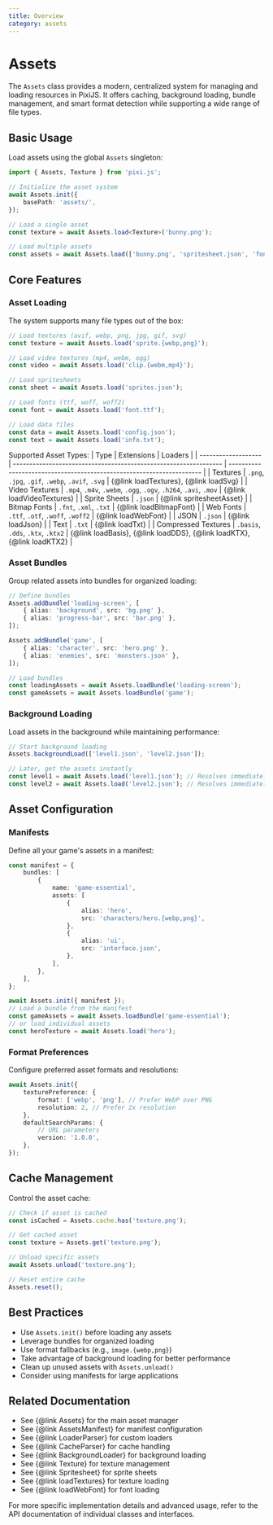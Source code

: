```yaml
---
title: Overview
category: assets
---
```


# Assets

The `Assets` class provides a modern, centralized system for managing and loading resources in PixiJS. It offers caching, background loading, bundle management, and smart format detection while supporting a wide range of file types.

## Basic Usage

Load assets using the global `Assets` singleton:

```ts
import { Assets, Texture } from 'pixi.js';

// Initialize the asset system
await Assets.init({
    basePath: 'assets/',
});

// Load a single asset
const texture = await Assets.load<Texture>('bunny.png');

// Load multiple assets
const assets = await Assets.load(['bunny.png', 'spritesheet.json', 'font.ttf']);
```

## Core Features

### Asset Loading

The system supports many file types out of the box:

```ts
// Load textures (avif, webp, png, jpg, gif, svg)
const texture = await Assets.load('sprite.{webp,png}');

// Load video textures (mp4, webm, ogg)
const video = await Assets.load('clip.{webm,mp4}');

// Load spritesheets
const sheet = await Assets.load('sprites.json');

// Load fonts (ttf, woff, woff2)
const font = await Assets.load('font.ttf');

// Load data files
const data = await Assets.load('config.json');
const text = await Assets.load('info.txt');
```

Supported Asset Types:
| Type | Extensions | Loaders |
| ------------------- | ---------------------------------------------------------------- | --------------------------------------------------------------------- |
| Textures | `.png`, `.jpg`, `.gif`, `.webp`, `.avif`, `.svg` | {@link loadTextures}, {@link loadSvg} |
| Video Textures | `.mp4`, `.m4v`, `.webm`, `.ogg`, `.ogv`, `.h264`, `.avi`, `.mov` | {@link loadVideoTextures} |
| Sprite Sheets | `.json` | {@link spritesheetAsset} |
| Bitmap Fonts | `.fnt`, `.xml`, `.txt` | {@link loadBitmapFont} |
| Web Fonts | `.ttf`, `.otf`, `.woff`, `.woff2` | {@link loadWebFont} |
| JSON | `.json` | {@link loadJson} |
| Text | `.txt` | {@link loadTxt} |
| Compressed Textures | `.basis`, `.dds`, `.ktx`, `.ktx2` | {@link loadBasis}, {@link loadDDS}, {@link loadKTX}, {@link loadKTX2} |

### Asset Bundles

Group related assets into bundles for organized loading:

```ts
// Define bundles
Assets.addBundle('loading-screen', [
    { alias: 'background', src: 'bg.png' },
    { alias: 'progress-bar', src: 'bar.png' },
]);

Assets.addBundle('game', [
    { alias: 'character', src: 'hero.png' },
    { alias: 'enemies', src: 'monsters.json' },
]);

// Load bundles
const loadingAssets = await Assets.loadBundle('loading-screen');
const gameAssets = await Assets.loadBundle('game');
```

### Background Loading

Load assets in the background while maintaining performance:

```ts
// Start background loading
Assets.backgroundLoad(['level1.json', 'level2.json']);

// Later, get the assets instantly
const level1 = await Assets.load('level1.json'); // Resolves immediately if loaded
const level2 = await Assets.load('level2.json'); // Resolves immediately if loaded
```

## Asset Configuration

### Manifests

Define all your game's assets in a manifest:

```ts
const manifest = {
    bundles: [
        {
            name: 'game-essential',
            assets: [
                {
                    alias: 'hero',
                    src: 'characters/hero.{webp,png}',
                },
                {
                    alias: 'ui',
                    src: 'interface.json',
                },
            ],
        },
    ],
};

await Assets.init({ manifest });
// Load a bundle from the manifest
const gameAssets = await Assets.loadBundle('game-essential');
// or load individual assets
const heroTexture = await Assets.load('hero');
```

### Format Preferences

Configure preferred asset formats and resolutions:

```ts
await Assets.init({
    texturePreference: {
        format: ['webp', 'png'], // Prefer WebP over PNG
        resolution: 2, // Prefer 2x resolution
    },
    defaultSearchParams: {
        // URL parameters
        version: '1.0.0',
    },
});
```

## Cache Management

Control the asset cache:

```ts
// Check if asset is cached
const isCached = Assets.cache.has('texture.png');

// Get cached asset
const texture = Assets.get('texture.png');

// Unload specific assets
await Assets.unload('texture.png');

// Reset entire cache
Assets.reset();
```

## Best Practices

- Use `Assets.init()` before loading any assets
- Leverage bundles for organized loading
- Use format fallbacks (e.g., `image.{webp,png}`)
- Take advantage of background loading for better performance
- Clean up unused assets with `Assets.unload()`
- Consider using manifests for large applications

## Related Documentation

- See {@link Assets} for the main asset manager
- See {@link AssetsManifest} for manifest configuration
- See {@link LoaderParser} for custom loaders
- See {@link CacheParser} for cache handling
- See {@link BackgroundLoader} for background loading
- See {@link Texture} for texture management
- See {@link Spritesheet} for sprite sheets
- See {@link loadTextures} for texture loading
- See {@link loadWebFont} for font loading

For more specific implementation details and advanced usage, refer to the API documentation of individual classes and interfaces.
